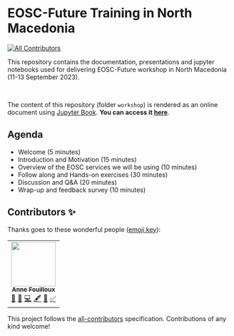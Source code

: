 # EOSC-Future Training in North Macedonia

<!-- ALL-CONTRIBUTORS-BADGE:START - Do not remove or modify this section -->
[![All Contributors](https://img.shields.io/badge/all_contributors-1-orange.svg?style=flat-square)](#contributors-)
<!-- ALL-CONTRIBUTORS-BADGE:END -->

This repository contains the documentation, presentations and jupyter notebooks used for delivering EOSC-Future workshop in North Macedonia (11-13 September 2023).

<br>

The content of this repository (folder `workshop`) is rendered as an online document using [Jupyter Book](https://jupyterbook.org/en/stable/intro.html). **You can access it [here](https://annefou.github.io/EOSC-Future-Training-North-Macedonia)**.

## Agenda

- Welcome (5 minutes)
- Introduction and Motivation (15 minutes)
- Overview of the EOSC services we will be using (10 minutes)
- Follow along and Hands-on exercises (30 minutes)
- Discussion and Q&A (20 minutes)
- Wrap-up and feedback survey (10 minutes)

## Contributors ✨

Thanks goes to these wonderful people ([emoji key](https://allcontributors.org/docs/en/emoji-key)):

<!-- ALL-CONTRIBUTORS-LIST:START - Do not remove or modify this section -->
<!-- prettier-ignore-start -->
<!-- markdownlint-disable -->
<table>
  <tr>
    <td align="center"><a href="https://www.simula.no/people/annef"><img src="https://avatars.githubusercontent.com/u/8168508?v=4?s=100" width="100px;" alt=""/><br /><sub><b>Anne Fouilloux</b></sub></a><br /><a href="#ideas-annefou" title="Ideas, Planning, & Feedback">🤔</a> <a href="#design-annefou" title="Design">🎨</a> <a href="https://github.com/annefou/EOSC-Future-Training-North-Macedonia/commits?author=annefou" title="Code">💻</a> <a href="#content-annefou" title="Content">🖋</a> <a href="https://github.com/annefou/EOSC-Future-Training-North-Macedonia/commits?author=annefou" title="Documentation">📖</a> <a href="#tutorial-annefou" title="Tutorials">✅</a></td>
  </tr>
</table>

<!-- markdownlint-restore -->
<!-- prettier-ignore-end -->

<!-- ALL-CONTRIBUTORS-LIST:END -->

This project follows the [all-contributors](https://github.com/all-contributors/all-contributors) specification. Contributions of any kind welcome!

